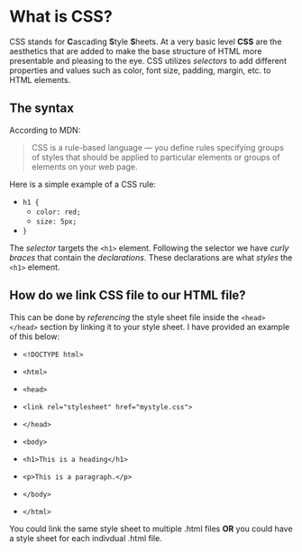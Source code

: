 # What is CSS?

CSS stands for **C**ascading **S**tyle **S**heets. At a very basic level **CSS** are the aesthetics that are added to make the base structure of HTML more presentable and pleasing to the eye. CSS utilizes _selectors_ to add different properties and values such as color, font size, padding, margin, etc. to HTML elements.

## The syntax

According to MDN:

>CSS is a rule-based language — you define rules specifying groups of styles that should be applied to particular elements or groups of elements on your web page.

Here is a simple example of a CSS rule:

 * `h1 {`
    * `color: red;`
    * `size: 5px;`
 * `}`

The _selector_ targets the `<h1>` element. Following the selector we have _curly braces_ that contain the _declarations_. These declarations are what _styles_ the `<h1>` element.

## How do we link CSS file to our HTML file?

This can be done by _referencing_ the style sheet file inside the `<head></head>` section by linking it to your style sheet. I have provided an example of this below:

* `<!DOCTYPE html>`
* `<html>`
* `<head>`
* `<link rel="stylesheet" href="mystyle.css">`
* `</head>`
* `<body>`

* `<h1>This is a heading</h1>`
* `<p>This is a paragraph.</p>`

* `</body>`
* `</html>`


You could link the same style sheet to multiple .html files **OR** you could have a style sheet for each indivdual .html file.